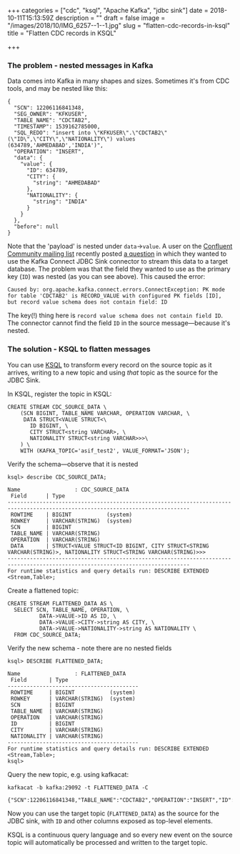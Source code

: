 +++
categories = ["cdc", "ksql", "Apache Kafka", "jdbc sink"]
date = 2018-10-11T15:13:59Z
description = ""
draft = false
image = "/images/2018/10/IMG_6257--1--1.jpg"
slug = "flatten-cdc-records-in-ksql"
title = "Flatten CDC records in KSQL"

+++

### The problem - nested messages in Kafka

Data comes into Kafka in many shapes and sizes. Sometimes it's from CDC tools, and may be nested like this: 

<!--more-->


```
{
  "SCN": 12206116841348,
  "SEG_OWNER": "KFKUSER",
  "TABLE_NAME": "CDCTAB2",
  "TIMESTAMP": 1539162785000,
  "SQL_REDO": "insert into \"KFKUSER\".\"CDCTAB2\"(\"ID\",\"CITY\",\"NATIONALITY\") values (634789,'AHMEDABAD','INDIA')",
  "OPERATION": "INSERT",
  "data": {
    "value": {
      "ID": 634789,
      "CITY": {
        "string": "AHMEDABAD"
      },
      "NATIONALITY": {
        "string": "INDIA"
      }
    }
  },
  "before": null
}
```

Note that the 'payload' is nested under `data`->`value`. A user on the [Confluent Community mailing list](https://groups.google.com/forum/#!forum/confluent-platform) recently posted [a question](https://groups.google.com/d/msg/confluent-platform/vWle1i3TibI/a9sgDWzAAgAJ) in which they wanted to use the Kafka Connect JDBC Sink connector to stream this data to a target database. The problem was that the field they wanted to use as the primary key (`ID`) was nested (as you can see above). This caused the error: 

    Caused by: org.apache.kafka.connect.errors.ConnectException: PK mode for table 'CDCTAB2' is RECORD_VALUE with configured PK fields [ID], but record value schema does not contain field: ID

The key(!) thing here is `record value schema does not contain field ID`. The connector cannot find the field `ID` in the source message—because it's nested. 

### The solution - KSQL to flatten messages

You can use [KSQL](https://www.confluent.io/ksql) to transform every record on the source topic as it arrives, writing to a new topic and using _that_ topic as the source for the JDBC Sink. 

In KSQL, register the topic in KSQL: 

```
CREATE STREAM CDC_SOURCE_DATA \
    (SCN BIGINT, TABLE_NAME VARCHAR, OPERATION VARCHAR, \
     DATA STRUCT<VALUE STRUCT<\
       ID BIGINT, \
       CITY STRUCT<string VARCHAR>, \
       NATIONALITY STRUCT<string VARCHAR>>>\
    ) \
    WITH (KAFKA_TOPIC='asif_test2', VALUE_FORMAT='JSON');
```

Verify the schema—observe that it is nested

```
ksql> describe CDC_SOURCE_DATA;

Name                 : CDC_SOURCE_DATA
 Field      | Type
-------------------------------------------------------------------------------------------------------------------------------
 ROWTIME    | BIGINT           (system)
 ROWKEY     | VARCHAR(STRING)  (system)
 SCN        | BIGINT
 TABLE_NAME | VARCHAR(STRING)
 OPERATION  | VARCHAR(STRING)
 DATA       | STRUCT<VALUE STRUCT<ID BIGINT, CITY STRUCT<STRING VARCHAR(STRING)>, NATIONALITY STRUCT<STRING VARCHAR(STRING)>>>
-------------------------------------------------------------------------------------------------------------------------------
For runtime statistics and query details run: DESCRIBE EXTENDED <Stream,Table>;
```

Create a flattened topic: 

```
CREATE STREAM FLATTENED_DATA AS \
  SELECT SCN, TABLE_NAME, OPERATION, \
          DATA->VALUE->ID AS ID, \
          DATA->VALUE->CITY->string AS CITY, \
          DATA->VALUE->NATIONALITY->string AS NATIONALITY \
  FROM CDC_SOURCE_DATA;
```

Verify the new schema - note there are no nested fields

```
ksql> DESCRIBE FLATTENED_DATA;

Name                 : FLATTENED_DATA
 Field       | Type
-----------------------------------------
 ROWTIME     | BIGINT           (system)
 ROWKEY      | VARCHAR(STRING)  (system)
 SCN         | BIGINT
 TABLE_NAME  | VARCHAR(STRING)
 OPERATION   | VARCHAR(STRING)
 ID          | BIGINT
 CITY        | VARCHAR(STRING)
 NATIONALITY | VARCHAR(STRING)
-----------------------------------------
For runtime statistics and query details run: DESCRIBE EXTENDED <Stream,Table>;
ksql>
```

Query the new topic, e.g. using kafkacat: 

```
kafkacat -b kafka:29092 -t FLATTENED_DATA -C

{"SCN":12206116841348,"TABLE_NAME":"CDCTAB2","OPERATION":"INSERT","ID":634789,"CITY":"AHMEDABAD","NATIONALITY":"INDIA"}
```

Now you can use the target topic (`FLATTENED_DATA`) as the source for the JDBC sink, with `ID` and other columns exposed as top-level elements. 

KSQL is a continuous query language and so every new event on the source topic will automatically be processed and written to the target topic. 
